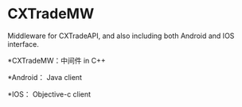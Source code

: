 CXTradeMW
=========

Middleware for CXTradeAPI, and also including both Android and IOS interface.



*CXTradeMW：中间件 in C++

*Android： Java client

*IOS： Objective-c client

